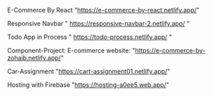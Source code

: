 E-Commerce By React "https://e-commerce-by-react.netlify.app/"


Responsive Navbar  " https://responsive-navbar-2.netlify.app/ "


Todo App in Process  " https://todo-process.netlify.app/ "


Component-Project: E-commerce website: "https://e-commerce-by-zohaib.netlify.app/"

Car-Assignment     "https://cart-assignment01.netlify.app/"

Hosting with Firebase "https://hosting-a0ee5.web.app/"
